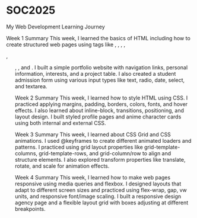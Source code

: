 # SOC2025
My Web Development Learning Journey

Week 1 Summary
This week, I learned the basics of HTML including how to create structured web pages using tags like <html>, <head>, <body>, <a>, <p>, <ul>, <table>, and <form>. I built a simple portfolio website with navigation links, personal information, interests, and a project table. I also created a student admission form using various input types like text, radio, date, select, and textarea.

Week 2 Summary
This week, I learned how to style HTML using CSS. I practiced applying margins, padding, borders, colors, fonts, and hover effects. I also learned about inline-block, transitions, positioning, and layout design. I built styled profile pages and anime character cards using both internal and external CSS.

Week 3 Summary
This week, I learned about CSS Grid and CSS animations. I used @keyframes to create different animated loaders and patterns. I practiced using grid layout properties like grid-template-columns, grid-template-rows, and grid-column/row to align and structure elements. I also explored transform properties like translate, rotate, and scale for animation effects.

Week 4 Summary
This week, I learned how to make web pages responsive using media queries and flexbox. I designed layouts that adapt to different screen sizes and practiced using flex-wrap, gap, vw units, and responsive font/image scaling. I built a responsive design agency page and a flexible layout grid with boxes adjusting at different breakpoints.
